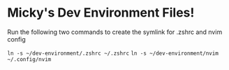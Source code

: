 # Micky's Dev Environment Files!

Run the following two commands to create the symlink for .zshrc and nvim config

`ln -s ~/dev-environment/.zshrc ~/.zshrc`
`ln -s ~/dev-environment/nvim ~/.config/nvim`
